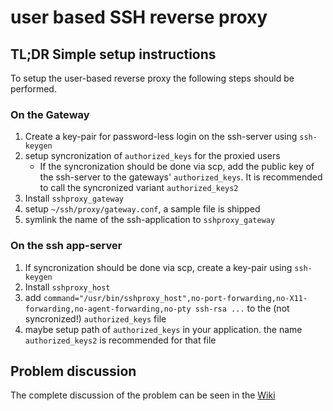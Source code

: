 # user based SSH reverse proxy

## TL;DR Simple setup instructions

To setup the user-based reverse proxy the following steps should be
performed.

### On the Gateway

1. Create a key-pair for password-less login on the ssh-server using
   `ssh-keygen`
2. setup syncronization of `authorized_keys` for the proxied users
	* If the syncronization should be done via scp, add the public
	  key of the ssh-server to the gateways' `authorized_keys`. It
	  is recommended to call the syncronized variant
	  `authorized_keys2`
3. Install `sshproxy_gateway`
4. setup `~/ssh/proxy/gateway.conf`, a sample file is shipped
5. symlink the name of the ssh-application to `sshproxy_gateway`

### On the ssh app-server

1. If syncronization should be done via scp, create a key-pair using
   `ssh-keygen`
2. Install `sshproxy_host`
3. add `command="/usr/bin/sshproxy_host",no-port-forwarding,no-X11-forwarding,no-agent-forwarding,no-pty ssh-rsa ...`
   to the (not syncronized!) `authorized_keys` file
4. maybe setup path of `authorized_keys` in your application. the name
   `authorized_keys2` is recommended for that file

## Problem discussion

The complete discussion of the problem can be seen in the [Wiki](https://git.dresden.micronet24.de/benjamin/sshuserproxy/wiki)

